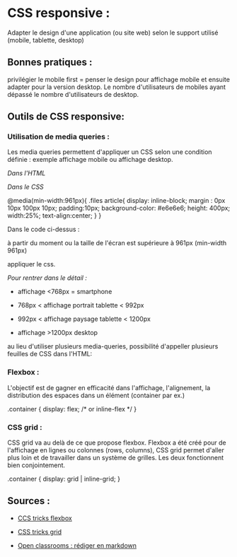 CSS responsive :
===============


Adapter le design d'une application (ou site web) selon le support utilisé (mobile, tablette, desktop)


Bonnes pratiques : 
------------------


privilégier le mobile first = penser le design pour affichage mobile et ensuite adapter pour la version desktop.
Le nombre d'utilisateurs de mobiles ayant dépassé le nombre d'utilisateurs de desktop.


Outils de CSS responsive:
------------------------


### Utilisation de media queries :



Les media queries permettent d'appliquer un CSS selon une condition définie : exemple affichage mobile ou affichage desktop.

*Dans l'HTML*

  <link rel="stylesheet" href="style.css">
  
  <meta name='viewport' content='width=device-width, initial-scale=1.0, maximum-scale=1.0' />

*Dans le CSS* 

  @media(min-width:961px){
    .files article{
      display: inline-block;
      margin : 0px 10px 100px 10px;
      padding:10px;
      background-color: #e6e6e6;
      height: 400px;
      width:25%;
      text-align:center;
      }
    }
  
Dans le code ci-dessus :

à partir du moment ou la taille de l'écran est supérieure à 961px (min-width 961px)

appliquer le css.


*Pour rentrer dans le détail :*

  * affichage <768px = smartphone
  
  * 768px < affichage portrait tablette < 992px
  
  * 992px < affichage paysage tablette < 1200px
  
  * affichage >1200px desktop
  

au lieu d'utiliser plusieurs media-queries, possibilité d'appeller plusieurs feuilles de CSS dans l'HTML:

<link rel="stylesheet" href = "mobile.css">

<link rel="stylesheet" href = "tablette.css">


### Flexbox :



L'objectif est de gagner en efficacité dans l'affichage, l'alignement, la distribution des espaces dans un élément (container par ex.)

  .container {
    display: flex; /* or inline-flex */
  }


### CSS grid :



CSS grid va au delà de ce que propose flexbox.
Flexbox a été créé pour de l'affichage en lignes ou colonnes (rows, columns), CSS grid permet d'aller plus loin et de travailler dans un système de grilles.
Les deux fonctionnent bien conjointement.

  .container {
    display: grid | inline-grid;
  }


Sources :
---------


* [CCS tricks flexbox](https://css-tricks.com/snippets/css/a-guide-to-flexbox/)

* [CSS tricks grid](https://css-tricks.com/snippets/css/complete-guide-grid/)

* [Open classrooms : rédiger en markdown](https://openclassrooms.com/fr/courses/1304236-redigez-en-markdown)

